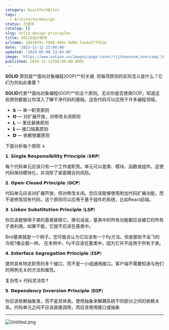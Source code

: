 ```yaml
---
category: QuickTechBites
tags:
  - ArchitectureDesign
status: 已发布
catalog: []
slug: solid-design-principles
title: SOLID设计原则
urlname: 2d810f8c-f950-406c-8d0b-faa4a27fd21b
date: '2023-11-12 23:08:00'
updated: '2024-05-08 23:04:00'
image: 'https://www.notion.so/images/page-cover/rijksmuseum_avercamp_1620.jpg'
published: 2019-11-12T08:00:00.000Z
---
```


**SOLID** 原则是**面向对象编程(OOP)**的关键. 但每项原则的实际含义是什么？它们为何如此重要？


**SOLID**代表**面向对象编程(OOP)**的五个原则。无论你是否使用OOP，知道这些原则都能让你深入了解干净代码的基础，这些代码可以应用于许多编程领域。

- 𝗦 — 单一职责原则
- 𝗢 — 对扩展开放，对修改关闭原则
- 𝗟 — 里氏替换原则
- 𝗜 — 接口隔离原则
- 𝗗 — 依赖倒置原则

下面分析每个原则 ↓


𝟭. 𝗦𝗶𝗻𝗴𝗹𝗲 𝗥𝗲𝘀𝗽𝗼𝗻𝘀𝗶𝗯𝗶𝗹𝗶𝘁𝘆 𝗣𝗿𝗶𝗻𝗰𝗶𝗽𝗹𝗲 (𝗦𝗥𝗣)


每个代码单元应该只有一个工作或职责。单元可以是类、模块、函数或组件。这使代码保持模块化，并消除了紧密耦合的风险。


𝟮. 𝗢𝗽𝗲𝗻-𝗖𝗹𝗼𝘀𝗲𝗱 𝗣𝗿𝗶𝗻𝗰𝗶𝗽𝗹𝗲 (𝗢𝗖𝗣)


代码单元应该对扩展开放，但对修改关闭。您应该能够使用附加代码扩展功能，而不是修改现有代码。这个原则可以应用于基于组件的系统，比如React前端。


𝟯. 𝗟𝗶𝘀𝗸𝗼𝘃 𝗦𝘂𝗯𝘀𝘁𝗶𝘁𝘂𝘁𝗶𝗼𝗻 𝗣𝗿𝗶𝗻𝗰𝗶𝗽𝗹𝗲 (𝗟𝗦𝗣)


你应该能够用子类的基类替换它。换句话说，基类中的所有功能都应该被它的所有子类利用。如果不能，它就不应该在基类中。


Bird基类就是一个例子。您可能会认为它应该有一个fly方法。但是那些不会飞的鸟呢?像企鹅一样。
在本例中，fly不应该在基类中，因为它并不适用于所有子类。


𝟰. 𝗜𝗻𝘁𝗲𝗿𝗳𝗮𝗰𝗲 𝗦𝗲𝗴𝗿𝗲𝗴𝗮𝘁𝗶𝗼𝗻 𝗣𝗿𝗶𝗻𝗰𝗶𝗽𝗹𝗲 (𝗜𝗦𝗣)


提供具有特定职责的多个接口，而不是一小组通用接口。客户端不需要知道与他们的用例无关的方法和属性。


复杂性↓
代码灵活性↑


𝟱. 𝗗𝗲𝗽𝗲𝗻𝗱𝗲𝗻𝗰𝘆 𝗜𝗻𝘃𝗲𝗿𝘀𝗶𝗼𝗻 𝗣𝗿𝗶𝗻𝗰𝗶𝗽𝗹𝗲 (𝗗𝗜𝗣)


你应该依赖抽象类，而不是具体类。使用抽象来解耦系统不同部分之间的依赖关系。代码单元之间不应该直接调用，而应该使用接口或抽象


---


![Untitled.png](https://prod-files-secure.s3.us-west-2.amazonaws.com/5d24fe63-e567-4804-86f9-9fdc62e13082/6fc4afd3-478b-4aaf-9884-0a3f8e406a71/Untitled.png?X-Amz-Algorithm=AWS4-HMAC-SHA256&X-Amz-Content-Sha256=UNSIGNED-PAYLOAD&X-Amz-Credential=ASIAZI2LB466YVOAXSSU%2F20250408%2Fus-west-2%2Fs3%2Faws4_request&X-Amz-Date=20250408T053930Z&X-Amz-Expires=3600&X-Amz-Security-Token=IQoJb3JpZ2luX2VjEPb%2F%2F%2F%2F%2F%2F%2F%2F%2F%2FwEaCXVzLXdlc3QtMiJHMEUCIQD4K7ToNhUOAPvTaiM3fQUWgU2DABGwpucOINUPuaij3wIgXyE7wdF6i%2B67S7doJnabRzwmApbGMP2ZXpXSUSpM3fIq%2FwMIbxAAGgw2Mzc0MjMxODM4MDUiDGFQr7ZJcyDuEWxM7yrcAwHpSjB4vqi1MJ4DjfSuQewlFeIZCbJrs%2FGkoUMeMmMUm8Vdt%2BQemtQwW367WB10BujHwasOPv2mg%2FrQNLs%2F7PyB4k9312PGW99FWt%2Fw79pvpdNWh%2FouWwZ27%2B5ETA8tBT33wJuQwmNvEdNFzbefk%2BUcanPIVBbALlxjBwAFjzhhLAL7hB9pfz6jOVqsqQNCFhFIAk27W7BSy%2BVNaEffEXo2Gl4sqyT6jT4CGhCkKY9AWsLlkK%2F4MRPgygsusxN%2FHjA46q%2FQpNso3WdsPcLD5lpn9C4CxtQ9krUCjthCftoiPjSviMf%2F%2BU7mx56JYinMW7uGyCTBttjBEoL22kPLjJ6fOGc51iTKQA9m8UC9iwzgnw4q6FgVeyI7SZUQW7pEose0WAqfbs8MoJTjJC78q9kzRn7%2BdEqO%2B1maxsBEC5aDPsmYMurXLkE5ash8QKrz%2BEd0OYbxnpLGi6C3Kb7O6Oo0hLgpT4NL3QLxVJLYWpJpuTyRdxqCHcSXt0M8Gu7%2Fz4egXoNm0FNb6W5xZ82DYfAFopWQgVe3T2C426ElpZTfayjvsPsnd3hNPCK4ogWLXcmlIySj%2FQ0KydJN1aqQpsBRgD3YeoIu6yUfQs8QfT65XAETjYef2iuS5db1MILr0r8GOqUB8A%2B1o5s23qmKs%2FH4c3AzcChJ3nl2FUDFfOAviBNDxlRx%2BBy8v%2FiEn5zdMEXDA6EjC7eKH750WWT57YmScHLiZ9BUsI830DBPiCI3mQ2RAV88Nf%2FZQmzOmPNt%2B8nULwcg%2BqjV4i6mWDdMSxBZsaTOgtU94W1Qm0jChl2ZqgVf7ZnAmjP6%2F04JWWGOzUXNpVDcDjNc3WEsuSFdsMvP54UdsakzjWfs&X-Amz-Signature=f097cd9055716725c7d226ce89fc26d0e7b59b1a35feb99b05ede184a6161a52&X-Amz-SignedHeaders=host&x-id=GetObject)

